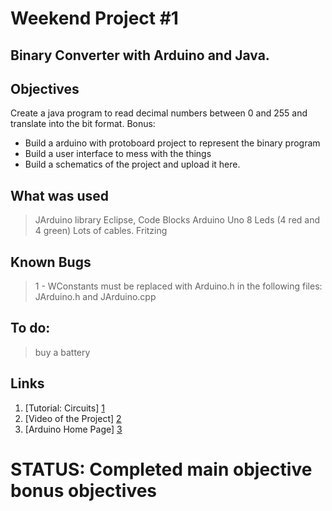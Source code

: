# Weekend Project #1
## Binary Converter with Arduino and Java.

## Objectives
Create a java program to read decimal numbers between 0 and 255 and translate into the bit format. 
Bonus:
- Build a arduino with protoboard project to represent the binary program
- Build a user interface to mess with the things
- Build a schematics of the project and upload it here.

## What was used
> JArduino library
> Eclipse, Code Blocks
> Arduino Uno
> 8 Leds (4 red and 4 green)
> Lots of cables.
> Fritzing

## Known Bugs

>1 - WConstants must be replaced with Arduino.h in the following files: JArduino.h and JArduino.cpp


## To do:
> buy a battery


## Links
1. [Tutorial: Circuits] [1]
2. [Video of the Project] [2]
3. [Arduino Home Page] [3]

  [1]: http://www.ladyada.net/learn/arduino/lesson3.html        "Tutorial: Circuits"
  [2]: https://www.youtube.com/watch?v=M8qqRo7He0E "Video of the Project"
  [3]: https://www.arduino.cc/    "Arduino"

# STATUS: Completed main objective bonus objectives